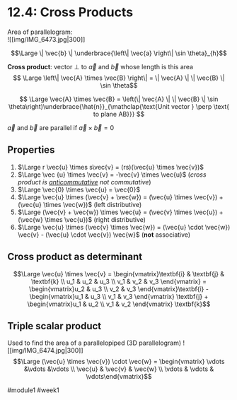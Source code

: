 # 12.4: Cross Products

Area of parallelogram:  
![[img/IMG_6473.jpg|300]]

$$\Large \| \vec{b} \| \underbrace{\left\| \vec{a} \right\| \sin \theta}_{h}$$

**Cross product**: vector $\perp$ to $\vec{a}$ and $\vec{b}$ whose length is this area
$$
\Large \left\| \vec{A} \times \vec{B} \right\| = \| \vec{A} \| \| \vec{B} \| \sin \theta$$

$$
\Large \vec{A} \times \vec{B} = \left(\| \vec{A} \| \| \vec{B} \| \sin \theta\right)\underbrace{\hat{n}}_{\mathclap{\text{Unit vector } \perp \text{ to plane AB}}}
$$

$\vec{a}$ and $\vec{b}$ are parallel if $\vec{a} \times \vec{b} = 0$

## Properties
1. $\Large r \vec{u} \times s\vec{v} = (rs)(\vec{u} \times \vec{v})$
2. $\Large \vec {u} \times \vec{v} = -\vec{v} \times \vec{u}$ (*cross product is <u>anticommutative</u> not commutative*)
3. $\Large \vec{0} \times \vec{u} = \vec{0}$
4. $\Large \vec{u} \times (\vec{v} + \vec{w}) = (\vec{u} \times \vec{v}) + (\vec{u} \times \vec{w})$ (left distributive)
5. $\Large (\vec{v} + \vec{w}) \times \vec{u} = (\vec{v} \times \vec{u}) + (\vec{w} \times \vec{u})$ (right distributive)
6. $\Large \vec{u} \times (\vec{v} \times \vec{w}) = (\vec{u} \cdot \vec{w}) \vec{v} - (\vec{u} \cdot \vec{v}) \vec{w}$ (**not** associative)

## Cross product as determinant
$$\Large \vec{u} \times \vec{v} = \begin{vmatrix}\textbf{i} & \textbf{j} & \textbf{k} \\ u_1 & u_2 & u_3 \\ v_1 & v_2 & v_3 \end{vmatrix} = \begin{vmatrix}u_2 & u_3 \\ v_2 & v_3 \end{vmatrix}\textbf{i} - \begin{vmatrix}u_1 & u_3 \\ v_1 & v_3 \end{vmatrix} \textbf{j} + \begin{vmatrix}u_1 & u_2 \\ v_1 & v_2 \end{vmatrix} \textbf{k}$$
## Triple scalar product
Used to find the area of a parallelopiped (3D parallelogram) 
![[img/IMG_6474.jpg|300]]
$$\Large (\vec{u} \times \vec{v}) \cdot \vec{w} = \begin{vmatrix}
\vdots &\vdots &\vdots \\ \vec{u} & \vec{v} & \vec{w} \\ \vdots & \vdots & \vdots\end{vmatrix}$$

#module1 #week1